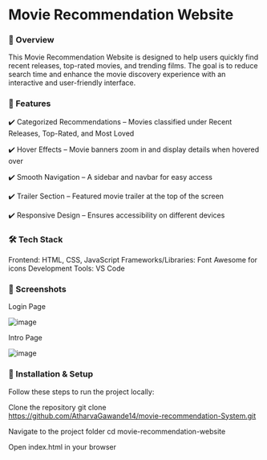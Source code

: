 # Movie Recommendation Website
### 📌 Overview
This Movie Recommendation Website is designed to help users quickly find recent releases, top-rated movies, and trending films. The goal is to reduce search time and enhance the movie discovery experience with an interactive and user-friendly interface.

### 🌟 Features
✔️ Categorized Recommendations – Movies classified under Recent Releases, Top-Rated, and Most Loved

✔️ Hover Effects – Movie banners zoom in and display details when hovered over

✔️ Smooth Navigation – A sidebar and navbar for easy access

✔️ Trailer Section – Featured movie trailer at the top of the screen

✔️ Responsive Design – Ensures accessibility on different devices

### 🛠️ Tech Stack
Frontend: HTML, CSS, JavaScript
Frameworks/Libraries: Font Awesome for icons
Development Tools: VS Code

### 📸 Screenshots
Login Page

![image](https://github.com/user-attachments/assets/98be4387-d3b8-4b49-8fef-2f9a22292320)

Intro Page

![image](https://github.com/user-attachments/assets/95794fdc-9502-48ef-938b-34e926062f40)



### 🚀 Installation & Setup
Follow these steps to run the project locally:

Clone the repository
git clone https://github.com/AtharvaGawande14/movie-recommendation-System.git

Navigate to the project folder
cd movie-recommendation-website

Open index.html in your browser
